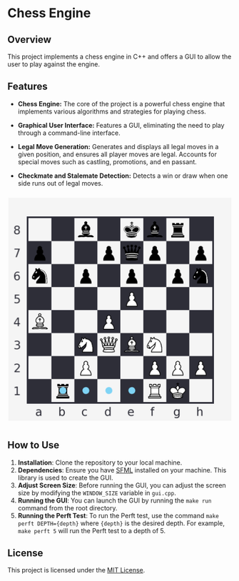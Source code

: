 # Chess Engine

## Overview

This project implements a chess engine in C++ and offers a GUI to allow the user to play against the engine.

## Features

- **Chess Engine:** The core of the project is a powerful chess engine that implements various algorithms and strategies for playing chess.

- **Graphical User Interface:** Features a GUI, eliminating the need to play through a command-line interface.

- **Legal Move Generation:** Generates and displays all legal moves in a given position, and ensures all player moves are legal. Accounts for special moves such as castling, promotions, and en passant.

- **Checkmate and Stalemate Detection:** Detects a win or draw when one side runs out of legal moves.

<div style="text-align: center; padding: 10px 0;">
    <img src="assets/images/gui.png" alt="GUI" width="500">
</div>

## How to Use

1. **Installation**: Clone the repository to your local machine.
2. **Dependencies**: Ensure you have [SFML](https://www.sfml-dev.org/download.php) installed on your machine. This library is used to create the GUI.
3. **Adjust Screen Size**: Before running the GUI, you can adjust the screen size by modifying the `WINDOW_SIZE` variable in `gui.cpp`.
4. **Running the GUI**: You can launch the GUI by running the `make run` command from the root directory.
5. **Running the Perft Test**: To run the Perft test, use the command `make perft DEPTH={depth}` where `{depth}` is the desired depth. For example, `make perft 5` will run the Perft test to a depth of 5.


## License

This project is licensed under the [MIT License](LICENSE).